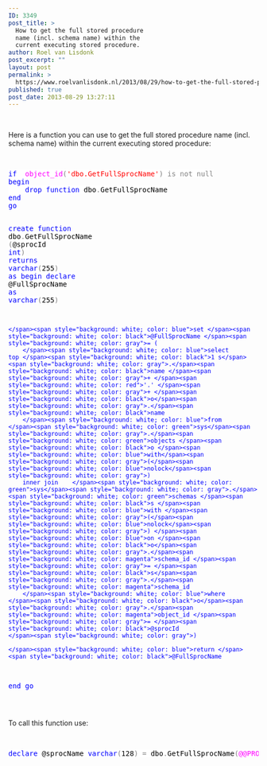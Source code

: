 ```yaml
---
ID: 3349
post_title: >
  How to get the full stored procedure
  name (incl. schema name) within the
  current executing stored procedure.
author: Roel van Lisdonk
post_excerpt: ""
layout: post
permalink: >
  https://www.roelvanlisdonk.nl/2013/08/29/how-to-get-the-full-stored-procedure-name-incl-schema-name-within-the-current-executing-stored-procedure/
published: true
post_date: 2013-08-29 13:27:11
---
```

<p>&#160;</p>  <p>Here is a function you can use to get the full stored procedure name (incl. schema name) within the current executing stored procedure:</p>   <p>&#160;</p>  <pre class="code"><span style="background: white; color: blue">if  </span><span style="background: white; color: magenta">object_id</span><span style="background: white; color: gray">(</span><span style="background: white; color: red">'dbo.GetFullSprocName'</span><span style="background: white; color: gray">) is not null
</span><span style="background: white; color: blue">begin
    drop function </span><span style="background: white; color: black">dbo</span><span style="background: white; color: gray">.</span><span style="background: white; color: black">GetFullSprocName
</span><span style="background: white; color: blue">end
go

create function </span><span style="background: white; color: black">dbo</span><span style="background: white; color: gray">.</span><span style="background: white; color: black">GetFullSprocName </span><span style="background: white; color: gray">(</span><span style="background: white; color: black">@sprocId </span><span style="background: white; color: blue">int</span><span style="background: white; color: gray">)
</span><span style="background: white; color: blue">returns varchar</span><span style="background: white; color: gray">(</span><span style="background: white; color: black">255</span><span style="background: white; color: gray">)
</span><span style="background: white; color: blue">as
begin
    declare </span><span style="background: white; color: black">@FullSprocName </span><span style="background: white; color: blue">as varchar</span><span style="background: white; color: gray">(</span><span style="background: white; color: black">255</span><span style="background: white; color: gray">)
    
    </span><span style="background: white; color: blue">set </span><span style="background: white; color: black">@FullSprocName </span><span style="background: white; color: gray">= (
        </span><span style="background: white; color: blue">select        top </span><span style="background: white; color: black">1 s</span><span style="background: white; color: gray">.</span><span style="background: white; color: black">name </span><span style="background: white; color: gray">+ </span><span style="background: white; color: red">'.' </span><span style="background: white; color: gray">+ </span><span style="background: white; color: black">o</span><span style="background: white; color: gray">.</span><span style="background: white; color: black">name
        </span><span style="background: white; color: blue">from        </span><span style="background: white; color: green">sys</span><span style="background: white; color: gray">.</span><span style="background: white; color: green">objects </span><span style="background: white; color: black">o </span><span style="background: white; color: blue">with</span><span style="background: white; color: gray">(</span><span style="background: white; color: blue">nolock</span><span style="background: white; color: gray">)
        inner join    </span><span style="background: white; color: green">sys</span><span style="background: white; color: gray">.</span><span style="background: white; color: green">schemas </span><span style="background: white; color: black">s </span><span style="background: white; color: blue">with </span><span style="background: white; color: gray">(</span><span style="background: white; color: blue">nolock</span><span style="background: white; color: gray">) </span><span style="background: white; color: blue">on </span><span style="background: white; color: black">o</span><span style="background: white; color: gray">.</span><span style="background: white; color: magenta">schema_id </span><span style="background: white; color: gray">= </span><span style="background: white; color: black">s</span><span style="background: white; color: gray">.</span><span style="background: white; color: magenta">schema_id
        </span><span style="background: white; color: blue">where        </span><span style="background: white; color: black">o</span><span style="background: white; color: gray">.</span><span style="background: white; color: magenta">object_id </span><span style="background: white; color: gray">= </span><span style="background: white; color: black">@sprocId
    </span><span style="background: white; color: gray">)

    </span><span style="background: white; color: blue">return </span><span style="background: white; color: black">@FullSprocName
</span><span style="background: white; color: blue">end
go

</span></pre>

<p>To call this function use:</p>

<p>&#160;</p>

<pre class="code"><span style="background: white; color: blue">declare </span><span style="background: white; color: black">@sprocName </span><span style="background: white; color: blue">varchar</span><span style="background: white; color: gray">(</span><span style="background: white; color: black">128</span><span style="background: white; color: gray">) = </span><span style="background: white; color: black">dbo</span><span style="background: white; color: gray">.</span><span style="background: white; color: black">GetFullSprocName</span><span style="background: white; color: gray">(</span><span style="background: white; color: magenta">@@PROCID</span><span style="background: white; color: gray">)</span></pre>